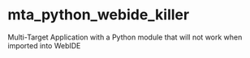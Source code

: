 # mta_python_webide_killer
Multi-Target Application with a Python module that will not work when imported into WebIDE
